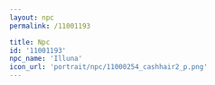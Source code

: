 ```yaml
---
layout: npc
permalink: /11001193

title: Npc
id: '11001193'
npc_name: 'Illuna'
icon_url: 'portrait/npc/11000254_cashhair2_p.png'
---
```

